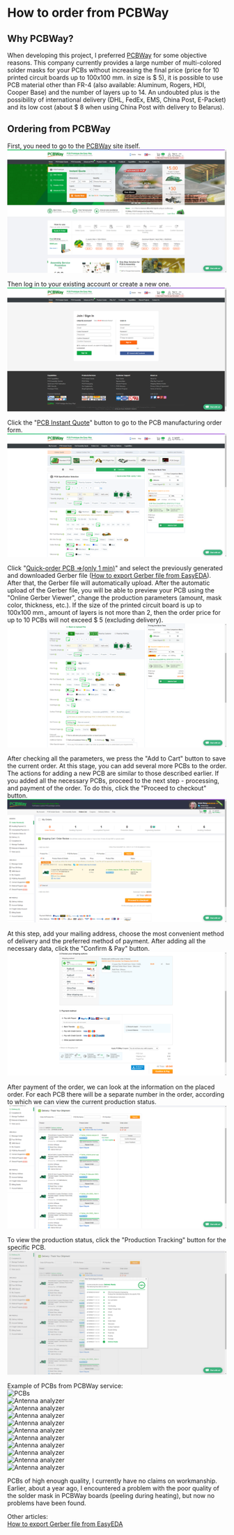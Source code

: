 # How to order from PCBWay

## Why PCBWay?
When developing this project, I preferred [PCBWay] for some objective reasons. This company currently provides a large number of multi-colored solder masks for your PCBs without increasing the final price (price for 10 printed circuit boards up to 100x100 mm. in size is $ 5), it is possible to use PCB material other than FR-4 (also available: Aluminum, Rogers, HDI, Cooper Base) and the number of layers up to 14. An undoubted plus is the possibility of international delivery (DHL, FedEx, EMS, China Post, E-Packet) and its low cost (about $ 8 when using China Post with delivery to Belarus).

## Ordering from PCBWay
First, you need to go to the [PCBWay] site itself.  
![Mainpage](../Resources/PCBWay%20order/PCBWay-1-Mainpage.png)  

Then log in to your existing account or create a new one.  
![Login reg](../Resources/PCBWay%20order/PCBWay-2-Login-Reg.png)  

Click the "[PCB Instant Quote](https://www.pcbway.com/orderonline.aspx)" button to go to the PCB manufacturing order form.  
![Add gerber](../Resources/PCBWay%20order/PCBWay-3-Add-gerber.png)  

Click "[Quick-order PCB ⇒(only 1 min)](https://www.pcbway.com/QuickOrderOnline.aspx)" and select the previously generated and downloaded Gerber file ([How to export Gerber file from EasyEDA](./How%20to%20export%20Gerber%20file%20from%20EasyEDA.md)). After that, the Gerber file will automatically upload. After the automatic upload of the Gerber file, you will be able to preview your PCB using the "Online Gerber Viewer", change the production parameters (amount, mask color, thickness, etc.). If the size of the printed circuit board is up to 100x100 mm., amount of layers is not more than 2, then the order price for up to 10 PCBs will not exceed $ 5 (excluding delivery).  
![Add result](../Resources/PCBWay%20order/PCBWay-4-Add-result.png)   

After checking all the parameters, we press the "Add to Cart" button to save the current order. At this stage, you can add several more PCBs to the order. The actions for adding a new PCB are similar to those described earlier. If you added all the necessary PCBs, proceed to the next step - processing, and payment of the order. To do this, click the "Proceed to checkout" button.  
![Cart](../Resources/PCBWay%20order/PCBWay-5-Cart.png)  

At this step, add your mailing address, choose the most convenient method of delivery and the preferred method of payment. After adding all the necessary data, click the "Confirm & Pay" button.  
![Place order](../Resources/PCBWay%20order/PCBWay-6-Place-order.png)  

After payment of the order, we can look at the information on the placed order. For each PCB there will be a separate number in the order, according to which we can view the current production status.  
![Order history](../Resources/PCBWay%20order/PCBWay-7-Order-history.png)  

To view the production status, click the "Production Tracking" button for the specific PCB.  
![Order status](../Resources/PCBWay%20order/PCBWay-8-Order-status.png)  

Example of PCBs from PCBWay service:  
![PCBs](../Resources/PCBWay%20order/PCBWay-9-PCB-1.png)  
![Antenna analyzer](../Resources/PCBWay%20order/PCBWay-10-PCB-2.png)  
![Antenna analyzer](../Resources/PCBWay%20order/PCBWay-11-PCB-3.png)  
![Antenna analyzer](../Resources/PCBWay%20order/PCBWay-12-PCB-4.png)  
![Antenna analyzer](../Resources/PCBWay%20order/PCBWay-13-PCB-5.png)  
![Antenna analyzer](../Resources/PCBWay%20order/PCBWay-14-PCB-6.png)  
![Antenna analyzer](../Resources/PCBWay%20order/PCBWay-15-PCB-7.png)  
![Antenna analyzer](../Resources/PCBWay%20order/PCBWay-16-PCB-8.png)  
![Antenna analyzer](../Resources/PCBWay%20order/PCBWay-17-PCB-9.png)  
![Antenna analyzer](../Resources/PCBWay%20order/PCBWay-18-PCB-10.png)  
![Antenna analyzer](../Resources/PCBWay%20order/PCBWay-19-PCB-11.png)  

PCBs of high enough quality, I currently have no claims on workmanship. Earlier, about a year ago, I encountered a problem with the poor quality of the solder mask in PCBWay boards (peeling during heating), but now no problems have been found.  

Other articles:  
[How to export Gerber file from EasyEDA](./How%20to%20export%20Gerber%20file%20from%20EasyEDA.md)  

[PCBWay]: <https://www.pcbway.com/>